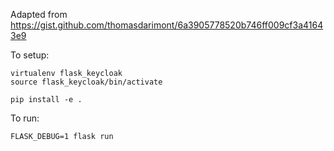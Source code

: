 
Adapted from https://gist.github.com/thomasdarimont/6a3905778520b746ff009cf3a41643e9


To setup:

```shell
virtualenv flask_keycloak
source flask_keycloak/bin/activate

pip install -e .
```

To run:
```shell
FLASK_DEBUG=1 flask run
```
